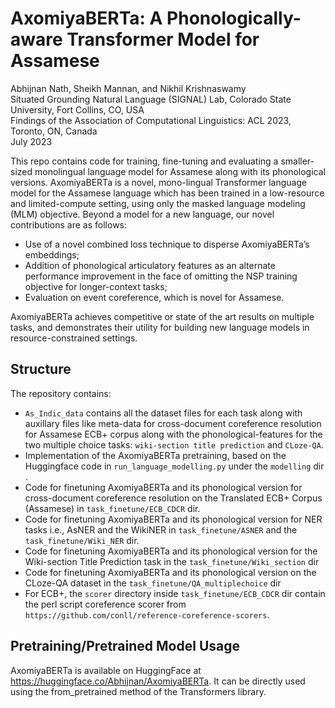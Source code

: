 # AxomiyaBERTa: A Phonologically-aware Transformer Model for Assamese
Abhijnan Nath, Sheikh Mannan, and Nikhil Krishnaswamy\
Situated Grounding Natural Language (SIGNAL) Lab, Colorado State University, Fort Collins, CO, USA\
Findings of the Association of Computational Linguistics: ACL 2023, Toronto, ON, Canada\
July 2023
 
This repo contains code for training, fine-tuning and evaluating a smaller-sized monolingual language model for Assamese along with its phonological versions. AxomiyaBERTa is a novel, mono-lingual Transformer language model for the Assamese language which has been trained in a low-resource and limited-compute setting, using only the masked language modeling (MLM) objective. Beyond a model for a new language, our novel contributions are as follows:

- Use of a novel combined loss technique to disperse AxomiyaBERTa’s embeddings;
- Addition of phonological articulatory features as an alternate performance improvement in the face of omitting the NSP training objective for longer-context tasks;
- Evaluation on event coreference, which is novel for Assamese.

AxomiyaBERTa achieves competitive or state of the art results on multiple tasks, and demonstrates their utility for building new language models in resource-constrained settings.

## Structure 
The repository contains:
- `As_Indic_data` contains all the dataset files for each task along with auxillary files like meta-data for cross-document coreference resolution for Assamese ECB+ corpus along with the phonological-features for the two multiple choice tasks: `wiki-section title prediction` and `CLoze-QA`.
- Implementation of the AxomiyaBERTa pretraining, based on the Huggingface code in `run_language_modelling.py` under the `modelling` dir .
- Code for finetuning AxomiyaBERTa and its phonological version for cross-document coreference resolution on the Translated ECB+ Corpus (Assamese) in `task_finetune/ECB_CDCR` dir.
- Code for finetuning AxomiyaBERTa and its phonological version for NER tasks i.e., AsNER and the WikiNER in  `task_finetune/ASNER` and the `task_finetune/Wiki_NER` dir.
- Code for finetuning AxomiyaBERTa and its phonological version for the Wiki-section Title Prediction task in the `task_finetune/Wiki_section` dir
- Code for finetuning AxomiyaBERTa and its phonological version on the CLoze-QA dataset in the `task_finetune/QA_multiplechoice` dir
- For ECB+, the `scorer` directory inside `task_finetune/ECB_CDCR` dir contain the perl script coreference scorer from `https://github.com/conll/reference-coreference-scorers`.

## Pretraining/Pretrained Model Usage

AxomiyaBERTa is available on HuggingFace at https://huggingface.co/Abhijnan/AxomiyaBERTa. It can be directly used using the from_pretrained method of the Transformers library.





 
